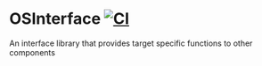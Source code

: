 # OSInterface [![CI](https://github.com/vacmg/OSInterface/actions/workflows/CI.yml/badge.svg)](https://github.com/vacmg/OSInterface/actions/workflows/CI.yml)

An interface library that provides target specific functions to other components
